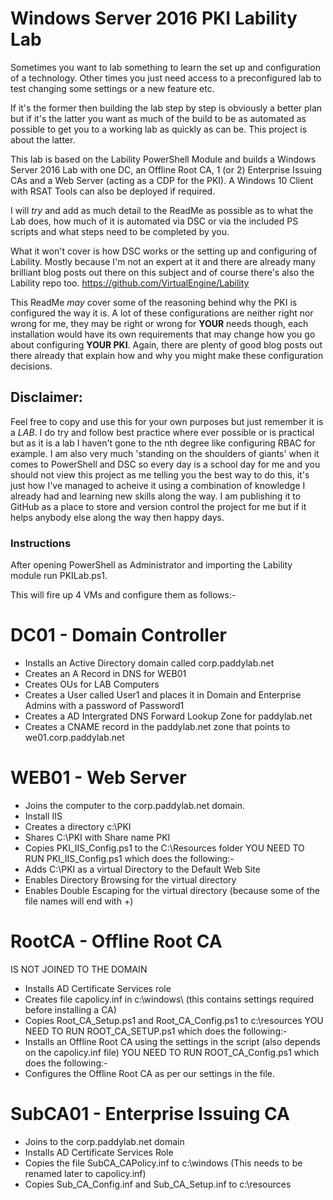 # Windows Server 2016 PKI Lability Lab

Sometimes you want to lab something to learn the set up and configuration of a technology.  Other times you just need access to a preconfigured lab to test changing some settings or a new feature etc.

If it's the former then building the lab step by step is obviously a better plan but if it's the latter you want as much of the build to be as automated as possible to get you to a working lab as quickly as can be. This project is about the latter.

This lab is based on the Lability PowerShell Module and builds a Windows Server 2016 Lab with one DC, an Offline Root CA, 1 (or 2) Enterprise Issuing CAs and a Web Server (acting as a CDP for the PKI). A Windows 10 Client with RSAT Tools can also be deployed if required.

I will *try* and add as much detail to the ReadMe as possible as to what the Lab does, how much of it is automated via DSC or via the included PS scripts and what steps need to be completed by you.

What it won't cover is how DSC works or the setting up and configuring of Lability. Mostly because I'm not an expert at it and there are already many brilliant blog posts out there on this subject and of course there's also the Lability repo too. https://github.com/VirtualEngine/Lability

This ReadMe *may* cover some of the reasoning behind why the PKI is configured the way it is.  A lot of these configurations are neither right nor wrong for me, they may be right or wrong for **YOUR** needs though, each installation would have its own requirements that may change how you go about configuring **YOUR PKI**. Again, there are plenty of good blog posts out there already that explain how and why you might make these configuration decisions.

## Disclaimer:
Feel free to copy and use this for your own purposes but just remember it is a _LAB_. I do try and follow best practice where ever possible or is practical but as it is a lab I haven't gone to the nth degree like configuring RBAC for example.  I am also very much 'standing on the shoulders of giants' when it comes to PowerShell and DSC so every day is a school day for me and you should not view this project as me telling you the best way to do this, it's just how I've managed to acheive it using a combination of knowledge I already had and learning new skills along the way. I am publishing it to GitHub as a place to store and version control the project for me but if it helps anybody else along the way then happy days.

### Instructions

After opening PowerShell as Administrator and importing the Lability module run PKILab.ps1.

This will fire up 4 VMs and configure them as follows:-

# DC01 - Domain Controller
 * Installs an Active Directory domain called corp.paddylab.net
 * Creates an A Record in DNS for WEB01
 * Creates OUs for LAB Computers
 * Creates a User called User1 and places it in Domain and Enterprise Admins with a password of Password1
 * Creates a AD Intergrated DNS Forward Lookup Zone for paddylab.net
 * Creates a CNAME record in the paddylab.net zone that points to we01.corp.paddylab.net

# WEB01 - Web Server
 * Joins the computer to the corp.paddylab.net domain.
 * Install IIS
 * Creates a directory c:\PKI
 * Shares C:\PKI with Share name PKI
 * Copies PKI_IIS_Config.ps1 to the C:\Resources folder
YOU NEED TO RUN PKI_IIS_Config.ps1 which does the following:-
 * Adds C:\PKI as a virtual Directory to the Default Web Site
 * Enables Directory Browsing for the virtual directory
 * Enables Double Escaping for the virtual directory (because some of the file names will end with +)

# RootCA - Offline Root CA
IS NOT JOINED TO THE DOMAIN
 * Installs AD Certificate Services role
 * Creates file capolicy.inf in c:\windows\ (this contains settings required before installing a CA)
 * Copies Root_CA_Setup.ps1 and Root_CA_Config.ps1 to c:\resources
 YOU NEED TO RUN ROOT_CA_SETUP.ps1 which does the following:- 
 * Installs an Offline Root CA using the settings in the script (also depends on the capolicy.inf file)
YOU NEED TO RUN ROOT_CA_Config.ps1 which does the following:-
 * Configures the Offline Root CA as per our settings in the file.

# SubCA01 - Enterprise Issuing CA
 * Joins to the corp.paddylab.net domain
 * Installs AD Certificate Services Role
 * Copies the file SubCA_CAPolicy.inf to c:\windows (This needs to be renamed later to capolicy.inf)
 * Copies Sub_CA_Config.inf and Sub_CA_Setup.inf to c:\resources